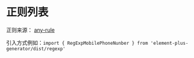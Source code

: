 <script setup>
import Regexp from './../../../element-plus-generator-demo/src/views/Regexp/index.vue'
</script>

# 正则列表

正则来源： [any-rule](https://github.com/any86/any-rule)

引入方式例如：`import { RegExpMobilePhoneNunber } from 'element-plus-generator/dist/regexp'`
<Regexp/>
